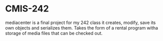 # CMIS-242

mediacenter is a final project for my 242 class it creates, modify, save its own objects and serializes them. Takes the form of a rental program witha  storage of media files that can be checked out. 
